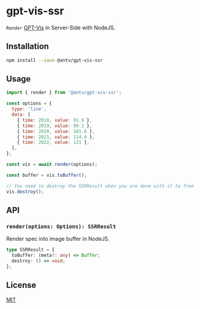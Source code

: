 # gpt-vis-ssr

`Render` [GPT-Vis](https://github.com/antvis/GPT-Vis) in Server-Side with NodeJS.

## Installation

```sh
npm install --save @antv/gpt-vis-ssr
```

## Usage

```js
import { render } from '@antv/gpt-vis-ssr';

const options = {
  type: 'line',
  data: [
    { time: 2018, value: 91.9 },
    { time: 2019, value: 99.1 },
    { time: 2020, value: 101.6 },
    { time: 2021, value: 114.4 },
    { time: 2022, value: 121 },
  ],
};

const vis = await render(options);

const buffer = vis.toBuffer();

// You need to destroy the SSRResult when you are done with it to free up resources.
vis.destroy();
```

## API

### `render(options: Options): SSRResult`

Render spec into image buffer in NodeJS.

```ts
type SSRResult = {
  toBuffer: (meta?: any) => Buffer;
  destroy: () => void;
};
```

## License

[MIT](./LICENSE)
